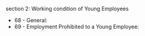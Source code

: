 section 2: Working condition of Young Employees

<ul>
			<li>68 - General: <ul>
			</ul></li>			<li>69 - Employment Prohibited to a Young Employee: <ul>
			</ul></li></ul>